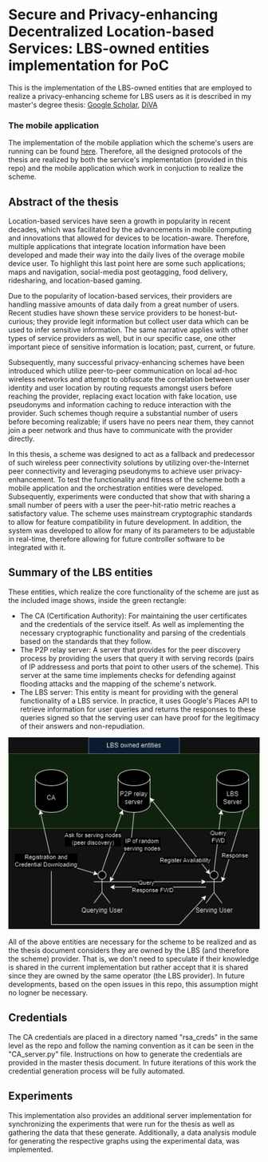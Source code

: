 # Secure and Privacy-enhancing Decentralized Location-based Services: LBS-owned entities implementation for PoC

This is the implementation of the LBS-owned entities that are employed to realize a privacy-enhancing scheme for LBS users as it is described in my master's degree thesis: [Google Scholar](https://scholar.google.com/scholar?q=Secure%20and%20Privacy-Enhancing%20Decentralized%20Location-based%20Services%3A%20An%20over-the-Internet%20P2P%20connectivity%20location-based%20service%2C%20leveraging%20pseudonyms%20for%20privacy%20enhancement.), [DiVA](https://www.diva-portal.org/smash/record.jsf?pid=diva2:1888238)

### The mobile application

The implementation of the mobile appliation which the scheme's users are running can be found [here](https://github.com/MavrosOplarxigos/LBS_app_for_PoC).
Therefore, all the designed protocols of the thesis are realized by both the service's implementation (provided in this repo) and the mobile application which work in conjuction to realize the scheme.

## Abstract of the thesis

Location-based services have seen a growth in popularity in recent decades, which was facilitated by the advancements in mobile computing and innovations that allowed for devices to be location-aware. Therefore, multiple applications that integrate location information have been developed and made their way into the daily lives of the overage mobile device user. To highlight this last point here are some such applications; maps and navigation, social-media post geotagging, food delivery, ridesharing, and location-based gaming.

Due to the popularity of location-based services, their providers are handling massive amounts of data daily from a great number of users. Recent studies have shown these service providers to be honest-but-curious; they provide legit information but collect user data which can be used to infer sensitive information. The same narrative applies with other types of service providers as well, but in our specific case, one other important piece of sensitive information is location; past, current, or future.

Subsequently, many successful privacy-enhancing schemes have been introduced which utilize peer-to-peer communication on local ad-hoc wireless networks and attempt to obfuscate the correlation between user identity and user location by routing requests amongst users before reaching the provider, replacing exact location with fake location, use pseudonyms and information caching to reduce interaction with the provider. Such schemes though require a substantial number of users before becoming realizable; if users have no peers near them, they cannot join a peer network and thus have to communicate with the provider directly.

In this thesis, a scheme was designed to act as a fallback and predecessor of such wireless peer connectivity solutions by utilizing over-the-Internet peer connectivity and leveraging pseudonyms to achieve user privacy-enhancement. To test the functionality and fitness of the scheme both a mobile application and the orchestration entities were developed. Subsequently, experiments were conducted that show that with sharing a small number of peers with a user the peer-hit-ratio metric reaches a satisfactory value. The scheme uses mainstream cryptographic standards to allow for feature compatibility in future development. In addition, the system was developed to allow for many of its parameters to be adjustable in real-time, therefore allowing for future controller software to be integrated with it.

## Summary of the LBS entities

These entities, which realize the core functionality of the scheme are just as the included image shows, inside the green rectangle:

- The CA (Certification Authority): For maintaining the user certificates and the credentials of the service itself. As well as implementing the necessary cryptographic functionality and parsing of the credentials based on the standards that they follow.
- The P2P relay server: A server that provides for the peer discovery process by providing the users that query it with serving records (pairs of IP addressess and ports that point to other users of the scheme). This server at the same time implements checks for defending against flooding attacks and the mapping of the scheme's network.
- The LBS server: This entity is meant for providing with the general functionality of a LBS service. In practice, it uses Google's Places API to retrieve information for user queries and returns the responses to these queries signed so that the serving user can have proof for the legitimacy of their answers and non-repudiation.

<p align="center">
  <img src="./images/scheme.png" alt="Diagram of the Scheme" width="600"/>
</p>

All of the above entities are necessary for the scheme to be realized and as the thesis document considers they are owned by the LBS (and therefore the scheme) provider. That is, we don't need to speculate if their knowledge is shared in the current implementation but rather accept that it is shared since they are owned by the same operator (the LBS provider). In future developments, based on the open issues in this repo, this assumption might no logner be necessary.

## Credentials
The CA credentials are placed in a directory named "rsa_creds" in the same level as the repo and follow the naming convention as it can be seen in the "CA_server.py" file. Instructions on how to generate the credentials are provided in the master thesis document. In future iterations of this work the credential generation process will be fully automated.

## Experiments
This implementation also provides an additional server implementation for synchronizing the experiments that were run for the thesis as well as gathering the data that these generate. Additionally, a data analysis module for generating the respective graphs using the experimental data, was implemented.
